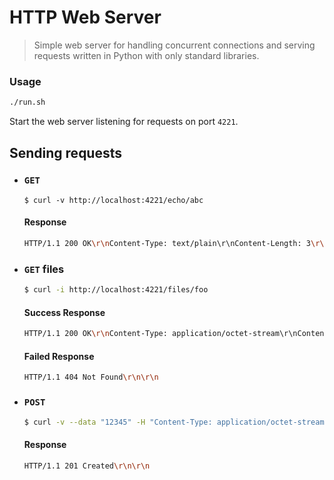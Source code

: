 # HTTP Web Server
> Simple web server for handling concurrent connections and serving requests written in Python with only standard libraries.

### Usage

```bash
./run.sh
```
Start the web server listening for requests on port `4221`.

## Sending requests

- ### `GET`

  ```curl
  $ curl -v http://localhost:4221/echo/abc
  ```
  
  #### Response
  ```bash
  HTTP/1.1 200 OK\r\nContent-Type: text/plain\r\nContent-Length: 3\r\n\r\nabc
  ```

- ### `GET` files

  ```bash
  $ curl -i http://localhost:4221/files/foo
  ```
  
  #### Success Response
  ```bash
  HTTP/1.1 200 OK\r\nContent-Type: application/octet-stream\r\nContent-Length: 14\r\n\r\nHello, World!
  ```
  
  #### Failed Response
  ```bash
  HTTP/1.1 404 Not Found\r\n\r\n
  ```

- ### `POST`

  ```bash
  $ curl -v --data "12345" -H "Content-Type: application/octet-stream" http://localhost:4221/files/file_123
  ```
  
  #### Response
  ```bash
  HTTP/1.1 201 Created\r\n\r\n
  ```

